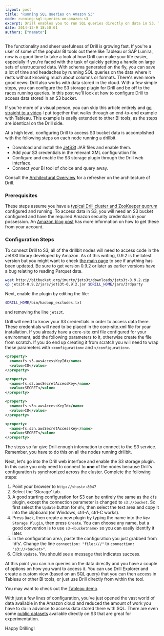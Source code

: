 ```yaml
---
layout: post
title: "Running SQL Queries on Amazon S3"
code: running-sql-queries-on-amazon-s3
excerpt: Drill enables you to run SQL queries directly on data in S3. There's no need to ingest the data into a managed cluster or transform the data. This is a step-by-step tutorial on how to use Drill with S3.
date: 2014-12-9 18:50:01
authors: ["namato"]
---
```

The functionality and sheer usefulness of Drill is growing fast.  If you're a user of some of the popular BI tools out there like Tableau or SAP Lumira, now is a good time to take a look at how Drill can make your life easier, especially if  you're faced with the task of quickly getting a handle on large sets of unstructured data.  With schema generated on the fly, you can save a lot of time and headaches by running SQL queries on the data where it rests without knowing much about columns or formats.  There's even more good news:  Drill also works with data stored in the cloud.  With a few simple steps, you can configure the S3 storage plugin for Drill and be off to the races running queries.  In this post we'll look at how to configure Drill to access data stored in an S3 bucket.

If you're more of a visual person, you can skip this article entirely and [go straight to a video](https://www.youtube.com/watch?v=w8gZ2nn_ZUQ) I put together that walks through an end-to-end example with Tableau.  This example is easily extended to other BI tools, as the steps are identical on the Drill side.

At a high level, configuring Drill to access S3 bucket data is accomplished with the following steps on each node running a drillbit.

* Download and install the [JetS3t](http://www.jets3t.org/) JAR files and enable them.
* Add your S3 credentials in the relevant XML configuration file.
* Configure and enable the S3 storage plugin through the Drill web interface.
* Connect your BI tool of choice and query away.

Consult the [Architectural Overview](https://cwiki.apache.org/confluence/display/DRILL/Architectural+Overview) for a refresher on the architecture of Drill.

### Prerequisites

These steps assume you have a [typical Drill cluster and ZooKeeper quorum](https://cwiki.apache.org/confluence/display/DRILL/Apache+Drill+in+10+Minutes) configured and running.  To access data in S3, you will need an S3 bucket configured and have the required Amazon security credentials in your possession.  An [Amazon blog post](http://blogs.aws.amazon.com/security/post/Tx1R9KDN9ISZ0HF/Where-s-my-secret-access-key) has more information on how to get these from your account.

### Configuration Steps

To connect Drill to S3, all of the drillbit nodes will need to access code in the JetS3t library developed by Amazon.  As of this writing, 0.9.2 is the latest version but you might want to check [the main page](https://jets3t.s3.amazonaws.com/toolkit/toolkit.html) to see if anything has been updated.  Be sure to get version 0.9.2 or later as earlier versions have a bug relating to reading Parquet data.

```bash
wget http://bitbucket.org/jmurty/jets3t/downloads/jets3t-0.9.2.zip
cp jets3t-0.9.2/jars/jets3t-0.9.2.jar $DRILL_HOME/jars/3rdparty
```

Next, enable the plugin by editing the file:

```bash
$DRILL_HOME/bin/hadoop_excludes.txt
```

and removing the line `jets3t`.

Drill will need to know your S3 credentials in order to access data there. These credentials will need to be placed in the core-site.xml file for your installation.  If you already have a core-site.xml file configured for your environment, add the following parameters to it, otherwise create the file from scratch.  If you do end up creating it from scratch you will need to wrap these parameters with `<configuration>` and `</configuration>`.

```xml
<property>
  <name>fs.s3.awsAccessKeyId</name>
  <value>ID</value>
</property>

<property>
  <name>fs.s3.awsSecretAccessKey</name>
  <value>SECRET</value>
</property>

<property>
  <name>fs.s3n.awsAccessKeyId</name>
  <value>ID</value>
</property>

<property>
  <name>fs.s3n.awsSecretAccessKey</name>
  <value>SECRET</value>
</property>
```

The steps so far give Drill enough information to connect to the S3 service.  Remember, you have to do this on all the nodes running drillbit.

Next, let's go into the Drill web interface and enable the S3 storage plugin.  In this case you only need to connect to **one** of the nodes because Drill's configuration is synchronized across the cluster.  Complete the following steps:

1. Point your browser to `http://<host>:8047`
2. Select the 'Storage' tab.
2. A good starting configuration for S3 can be entirely the same as the `dfs` plugin, except the connection parameter is changed to `s3://bucket`.  So first select the `Update` button for `dfs`, then select the text area and copy it into the clipboard (on Windows, ctrl-A, ctrl-C works).
2. Press `Back`, then create a new plugin by typing the name into the `New Storage Plugin`, then press `Create`.  You can choose any name, but a good convention is to use `s3-<bucketname>` so you can easily identify it later.
3. In the configuration area, paste the configuration you just grabbed from 'dfs'.  Change the line `connection: "file:///"` to `connection: "s3://<bucket>"`.
4. Click `Update`.  You should see a message that indicates success.

At this point you can run queries on the data directly and you have a couple of options on how you want to access it.  You can use Drill Explorer and create a custom view (based on an SQL query) that you can then access in Tableau or other BI tools, or just use Drill directly from within the tool.

You may want to check out the [Tableau demo](http://www.youtube.com/watch?v=jNUsprJNQUg).

With just a few lines of configuration, you've just opened the vast world of data available in the Amazon cloud and reduced the amount of work you have to do in advance to access data stored there with SQL.  There are even some [public datasets](https://aws.amazon.com/datasets) available directly on S3 that are great for experimentation.

Happy Drilling!